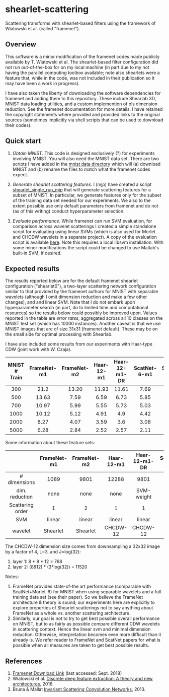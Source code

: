 # shearlet-scattering
Scattering transforms with shearlet-based filters using the framework of Wiatowski et al.  (called "framenet").


## Overview
This software is a minor modification of the framenet codes made publicly available by T. Wiatowski et al.  The shearlet-based filter configuration did not run out-of-the-box for on my local machine (in part due to my not having the parallel computing toolbox available; note also shearlets were a feature that, while in the code, was not included in their publication so it may have been a work in progress).  

I have also taken the liberty of downloading the software dependencies for framenet and adding them to this repository.  These include Shearlab 3D, MNIST data loading utilities, and a custom implemention of ols dimension reduction.  See the framenet documentation for more details.  I have retained the copyright statements where provided and provided links to the original sources (sometimes implicitly via shell scripts that can be used to download their codes).

## Quick start

1.  *Obtain MNIST*.  This code is designed exclusively (?) for experiments involving MNIST. You will also need the MNIST data set.  There are two scripts I have added in  the [mnist data directory](./src/framenet/MNIST_dataset) which will (a) download MNIST and (b) rename the files to match what the framenet codes expect.  

2.  *Generate shearlet scattering features*.  I (mjp) have created a script [shearlet_single_run_mjp](./src/framenet/shearlet_single_run_mjp.m) that will generate scattering features for a subset of MNIST.  In particular, we generate features only for the subset of the training data set needed for our experiments.  We also to the extent possible use only default parameters from framenet and do not (as of this writing) conduct hyperparameter selection.

3.  *Evaluate performance*.  While framenet can run SVM evaluation, for comparison across wavelet scatterings I created a simple standalone script for evaluating using linear SVMs (which is also used for Morlet and CHCDW wavelets in a separate project).  A copy of the evaluation script is available [here](./src/evaluation/classify_main.m).  Note this requires a local libsvm installation.  With some minor modifications the script could be changed to use Matlab's built-in SVM, if desired.

## Expected results

The results reported below are for the default framenet shearlet configuration ("shearlet0"), a two-layer scattering network configuration similar to that provided by the framenet authors for MNIST with separable wavelets (although I omit dimension reduction and make a few other changes), and and linear SVM.  Note that I do not embark upon hyperparameter search (in part, do to limited time and computational resources) so the results below could possibly be improved upon.  Values reported in the table are *error rates*, aggregated across all 10 classes on the MNIST test set (which has 10000 instances).
Another caveat is that we use MNIST images that are of size 31x31 (framenet default).  These may be on the small side for optimal processing with Shearlab.

I have also included some results from our experiments with Haar-type CDW (joint work with W. Czaja).


| MNIST # Train | FrameNet-m1 | FrameNet-m2 | Haar-12-m1 | Haar-12-m1-DR  | ScatNet-6-m1 | ScatNet-6-m2 |
|      :---:    |   :---:     |    :---:    |   :---:    | :---:          |  :---:       |  :---:       |
|    300        |   21.2      |   13.20     |    11.93   | 11.61          |  7.69        | 8.67         |
|    500        |   13.63     |  7.59       |   6.59     | 6.73           |  5.85        | 3.79         |
|    700        |   10.97     |   5.99      |    5.55    |  5.73          |  5.03        | 3.23         |
|    1000       |   10.12     |  5.12       |     4.91   |   4.9          |  4.42        | 2.70         |
|    2000       |   8.27      |  4.07       |     3.59   |   3.6          |  3.08        | 2.03         |
|    5000       |   6.28      |  2.84       |     2.52   |   2.57         |  2.11        | 1.41         |

Some information about these feature sets:

|                     | FrameNet-m1 | FrameNet-m2 |  Haar-12-m1 | Haar-12-m1-DR | ScatNet-6-m1 | ScatNet-6-m2 |
|  :---:              | :---:       |     :---:   |  :---:      |  :---:        |  :---:       | :---:        |
|  # dimensions       | 1089        | 9801        |  12288      |  9801         |  400         | 3856         |
| dim. reduction      | none        | none        |  none       | SVM-weight    | none         | none         |
| Scattering order    | 1           |   2         |   1         | 1             |  1           | 2            |
| SVM                 | linear      | linear      |  linear     | linear        |  linear      | linear       |
| wavelet             | Shearlet    | Shearlet    |  CHCDW-12   | CHCDW-12      |  Morlet      | Morlet       |

The CHCDW-12 dimension size comes from downsampling a 32x32 image by a factor of 4, L=3, and J=log(32):
1. layer 1: 8 * 8 * 12 = 768
2. layer 2: (8*8*12) * (3*log(32)) = 11520

Notes:
1. FrameNet provides state-of-the art performance (comparable with ScatNet+Morlet-6) for MNIST when using separable wavelets and a full training data set (see their paper).  So we believe the FrameNet architecture & theory is sound; our experiments here are explicitly to explore properties of Shearlet scatterings not to say anything about FrameNet as a whole vs. another scattering architecture.
2.  Similarly, our goal is not to try to get best possible overall performance on MNIST, but to as fairly as possible compare different CDW wavelets in scattering context.  Hence the linear svm and minimal dimension reduction.  Otherwise, interpretation becomes even more difficult than it already is.  We refer reader to FrameNet and ScatNet papers for what is possible when all measures are taken to get best possible results.

## References

1.  [Framenet Download Link](https://www.nari.ee.ethz.ch/commth/research/downloads/dl_feat_extract.html) (last accessed: Sept. 2018)
2.  Wiatowski et al. [Discrete deep feature extraction: A theory and new architectures](https://www.nari.ee.ethz.ch/commth/pubs/p/ICML2016), 2016.
3.  Bruna & Mallat [Invariant Scattering Convolution Networks](https://www.di.ens.fr/~mallat/papiers/Bruna-Mallat-Pami-Scat.pdf), 2013.
